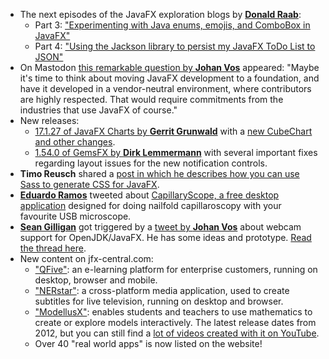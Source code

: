 * The next episodes of the JavaFX exploration blogs by [**Donald Raab**](https://twitter.com/TheDonRaab):
  * Part 3: ["Experimenting with Java enums, emojis, and ComboBox in JavaFX"](https://medium.com/javarevisited/experimenting-with-java-enums-emojis-and-combobox-in-javafx-2c12492cf65)
  * Part 4: ["Using the Jackson library to persist my JavaFX ToDo List to JSON"](https://donraab.medium.com/using-the-jackson-library-to-persist-my-javafx-todo-list-to-json-8a4b31917c09)
* On Mastodon [this remarkable question by **Johan Vos**](https://mastodon.social/@johanvos/109444928640623866) appeared: "Maybe it's time to think about moving JavaFX development to a foundation, and have it developed in a vendor-neutral environment, where contributors are highly respected.
  That would require commitments from the industries that use JavaFX of course."
* New releases:
  * [17.1.27 of JavaFX Charts by **Gerrit Grunwald**](https://mastodon.social/@hansolo_/109448566675747821) with a [new CubeChart and other changes](https://github.com/HanSolo/charts/releases).
  * [1.54.0 of GemsFX by **Dirk Lemmermann**](https://twitter.com/dlemmermann/status/1598711714056380416?t=NgELT-PWpj05xVadgJI7zA&s=09) with several important fixes regarding layout issues for the new notification controls.
* **Timo Reusch** shared a [post in which he describes how you can use Sass to generate CSS for JavaFX](https://dev.to/timo_reusch/using-sass-in-your-javafx-project-hf0).
* [**Eduardo Ramos**](https://twitter.com/eduramiba) tweeted about [CapillaryScope, a free desktop application](https://en.capillary.io/software/capillaryscope/) designed for doing nailfold capillaroscopy with your favourite USB microscope.
* [**Sean Gilligan**](https://twitter.com/msgilligan) got triggered by a [tweet by **Johan Vos**](https://twitter.com/johanvos/status/1599049042285064192) about webcam support for OpenJDK/JavaFX. He has some ideas and prototype. [Read the thread here](https://twitter.com/msgilligan/status/1600214413684150272).
* New content on jfx-central.com:
  * ["QFive"](https://www.jfx-central.com/real_world/qfive): an e-learning platform for enterprise customers, running on desktop, browser and mobile.
  * ["NERstar"](https://www.jfx-central.com/real_world/nerstar): a cross-platform media application, used to create subtitles for live television, running on desktop and browser.
  * ["ModellusX"](https://www.jfx-central.com/real_world/modellusx): enables students and teachers to use mathematics to create or explore models interactively. The latest release dates from 2012, but you can still find a [lot of videos created with it on YouTube](https://www.youtube.com/results?search_query=modellus).
  * Over 40 "real world apps" is now listed on the website!